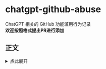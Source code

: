 # chatgpt-github-abuse

ChatGPT 相关的 GitHub 功能滥用行为记录  
**欢迎按照格式提出PR进行添加**

## 正文

<details>
<summary>点此展开</summary>

`~`符号表示同上

|账号 Account |行为 Event |链接 Links|
|:--|:--|:--|
|[@zerobyw](https://github.com/zerobyw)|在acheong08/ChatGPT的issues投放账号广告|https://github.com/acheong08/ChatGPT/issues/1114|
|[@chargpt-user](https://github.com/chargpt-user)|~|https://github.com/acheong08/ChatGPT/issues/1150 <br> https://github.com/acheong08/ChatGPT/issues/1180|
|[@Maikefee](https://github.com/Maikefee)|~|https://github.com/acheong08/ChatGPT/issues/1380|
|[@hi-zhaoyeqing](https://github.com/hi-zhaoyeqing)<br>[@niuniu666-lgtm](https://github.com/niuniu666-lgtm)<br>(同一人)|在数百个仓库issues投放AI网站广告|https://github.com/acheong08/ChatGPT/issues/1394 <br> https://github.com/acheong08/ChatGPT/issues/1395 <br> https://github.com/mouredev/Hello-Python/issues/17 <br> https://github.com/mouredev/Hello-Python/issues/16 <br> https://github.com/wong2/chatgpt-google-extension/issues/376 <br> https://github.com/ml-tooling/best-of-ml-python/issues/254 <br> https://github.com/transitive-bullshit/chatgpt-api/issues/578 <br> https://github.com/mckaywrigley/chatbot-ui/issues/785 <br> https://github.com/tw93/Pake/issues/449 <br> https://github.com/afatcoder/LeetcodeTop/issues/63 <br> https://github.com/openai/chatgpt-retrieval-plugin/issues/288 <br> https://github.com/goldfishh/chatgpt-tool-hub/issues/58 <br> https://github.com/Denis2054/Transformers-for-NLP-2nd-Edition/issues/6 <br> https://github.com/GPTGenius/chatgpt-vercel/issues/73 <br> https://github.com/j178/chatgpt/issues/72 <br> https://github.com/voidful/awesome-chatgpt-dataset/issues/1 <br> https://github.com/ZohaibAhmed/ChatGPT-Google/issues/6 <br> https://github.com/gridaco/assistant/issues/220 <br> https://github.com/RockChinQ/QChatGPT/issues/485 <br> (以上仅为部分链接)|

</details>
